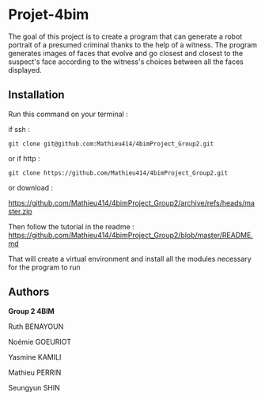 # Projet-4bim

The goal of this project is to create a program that can generate a robot portrait of a presumed criminal thanks to the help of a witness. The program generates images of faces that evolve and go closest and closest to the suspect's face according to the witness's choices between all the faces displayed.



## Installation

Run this command on your terminal :

if ssh : 
```
git clone git@github.com:Mathieu414/4bimProject_Group2.git
```
or if http :
```
git clone https://github.com/Mathieu414/4bimProject_Group2.git
```
or download :

https://github.com/Mathieu414/4bimProject_Group2/archive/refs/heads/master.zip

Then follow the tutorial in the readme : 
https://github.com/Mathieu414/4bimProject_Group2/blob/master/README.md

That will create a virtual environment and install all the modules necessary for the program to run



## Authors

**Group 2 4BIM**

Ruth BENAYOUN

Noémie GOEURIOT

Yasmine KAMILI

Mathieu PERRIN

Seungyun SHIN
